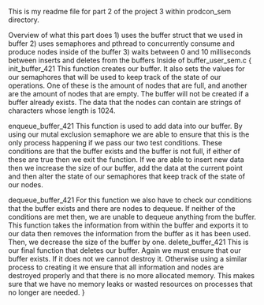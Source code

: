 This is my readme file for part 2 of the project 3 within prodcon_sem directory. 

Overview of what this part does 
	1) uses the buffer struct that we used in buffer
	2) uses semaphores and pthread to concurrently consume and produce nodes inside of the buffer
	3) waits between 0 and 10 milliseconds between inserts and deletes from the buffers
Inside of buffer_user_sem.c
	{
init_buffer_421
	This function creates our buffer. It also sets the values for our semaphores that will be used to keep track of the state of our operations.
One of these is the amount of nodes that are full, and another are the amount of nodes that are empty. The buffer will not be created if a buffer 
already exists. The data that the nodes can contain are strings of characters whose length is 1024.
	
enqueue_buffer_421
	This function is used to add data into our buffer. By using our mutal exclusion semaphore we are able to ensure that this is the only process
happening if we pass our two test conditions. These conditions are that the buffer exists and the buffer is not full, if either of these are true
then we exit the function. If we are able to insert new data then we increase the size of our buffer, add the data at the current point and then alter
the state of our semaphores that keep track of the state of our nodes.

dequeue_buffer_421
	For this function we also have to check our conditions that the buffer exists and there are nodes to dequeue. If neither of the conditions are
met then, we are unable to dequeue anything from the buffer. This function takes the information from within the buffer and exports it to our data 
then removes the information from the buffer as it has been used. Then, we decrease the size of the buffer by one. 
delete_buffer_421
	This is our final function that deletes our buffer. Again we must ensure that our buffer exists. If it does not we cannot destroy it. Otherwise
using a similar process to creating it we ensure that all information and nodes are destroyed properly and that there is no more allocated memory. This
makes sure that we have no memory leaks or wasted resources on processes that no longer are needed.
	}
